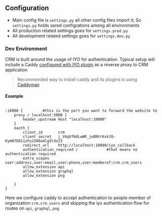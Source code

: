 ## Configuration

- Main config file is ```settings.py``` all other config files import it; So ```settings.py``` holds sared configrations among all environments
- All production related settings goes for ```settings.prod.py```
- All development related settings goes for ```settings.dev.py```

### Dev Environment
CRM is built around the usage of IYO for authentication. Typical setup will include a Caddy [configured with IYO plugin](https://github.com/itsyouonline/caddy-integration) as a reverse proxy to CRM application  

> Recommended way to install caddy and its plugins is using [Caddyman](https://github.com/Incubaid/caddyman)
#### Example 
```

:10000 {         #this is the port you want to forward the website to 
    proxy / localhost:5000 {
        header_upstream Host "localhost:10000"
    }
    oauth {
        client_id       crm          
        client_secret   j_V4qVf6dLwWR_jeQNVrKvkJQ-KymN7D011zFu15H8a4lg9ldx23
        redirect_url    http://localhost:10000/iyo_callback
        authentication_required /             #that means no authentication required
        extra_scopes	user:address,user:email,user:phone,user:memberof:crm.crm_users
        allow_extension api
        allow_extension graphql
        allow_extension png

    }
}
```
Here we configure caddy to accept authentication to people member of organization `crm.crm_users` and skipping the iyo authentication flow for routes on `api`, `graphql`, `png`